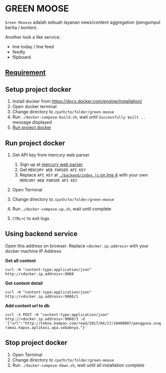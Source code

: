 # GREEN MOOSE
`Green Mooose` adalah sebuah layanan news/content aggregation (pengumpul berita / konten).

Another look a like service:
- line today / line feed
- feedly
- flipboard

## [Requirement](https://goo.gl/iY3Qrk)

## Setup project docker
1. Install docker from https://docs.docker.com/engine/installation/
2. Open docker terminal
3. Change directory to `/path/to/folder/green-moose`
4. Run `./docker-compose-build.sh`, wait until `Successfully built ..` message displayed
5. [Run project docker](#run-project-docker)

## Run project docker

1. Get API key from mercury web parser

	1. Sign up at [mercury web parser](https://mercury.postlight.com/web-parser/)
	2. Get `MERCURY WEB PARSER API KEY`
	3. Replace `API_KEY` at [`./backend/index.js` on line 4](../develop/backend/route-root.js#L1) with your own `MERCURY WEB PARSER API KEY`

2. Open Terminal
3. Change directory to `/path/to/folder/green-moose`
4. Run `./docker-compose-up.sh`, wait until complete
5. `CTRL+C` to exit logs


## Using backend service
Open this address on browser. Replace `<docker.ip.address>` with your docker machine IP Address

**Get all content**

	curl -H "content-type:application/json" http://<docker.ip.address>:9060

**Get content detail**

	curl -H "content-type:application/json" http://<docker.ip.address>:9060/1

**Add content url to db**

	curl -X POST -H "content-type:application/json" http://<docker.ip.address>:9060/3 -d '{"url":"http://tekno.kompas.com/read/2017/04/17/10400087/pengguna.snapchat.di.india.ramai-ramai.hapus.aplikasi.apa.sebabnya."}'

## Stop project docker
1. Open Terminal
2. Change directory to `/path/to/folder/green-moose`
3. Run `./docker-compose-down.sh`, wait until all installation complete
